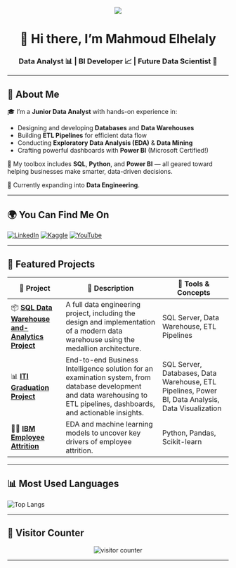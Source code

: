 <!-- Banner -->
<p align="center">
  <img src="
      https://capsule-render.vercel.app/api?type=waving&color=0E76A8&height=200&section=header&text=Mahmoud%20Elhelaly&fontSize=40&fontColor=ffffff
"/>
</p>

<h1 align="center">👋 Hi there, I’m Mahmoud Elhelaly</h1>
<h3 align="center">Data Analyst 📊 | BI Developer 📈 | Future Data Scientist 🤖</h3>

---

## 💫 About Me

🎓 I’m a **Junior Data Analyst** with hands-on experience in:

- Designing and developing **Databases** and **Data Warehouses**
- Building **ETL Pipelines** for efficient data flow
- Conducting **Exploratory Data Analysis (EDA)** & **Data Mining**
- Crafting powerful dashboards with **Power BI** (Microsoft Certified!)

🧰 My toolbox includes **SQL**, **Python**, and **Power BI** — all geared toward helping businesses make smarter, data-driven decisions.

🚀 Currently expanding into **Data Engineering**.

---

## 🌍 You Can Find Me On

[![LinkedIn](https://img.shields.io/badge/LinkedIn-%230077B5.svg?style=for-the-badge&logo=linkedin&logoColor=white)](https://www.linkedin.com/in/mahmoud--elhelaly/)
[![Kaggle](https://img.shields.io/badge/Kaggle-%23121011.svg?style=for-the-badge&logo=kaggle&logoColor=white)](https://www.kaggle.com/mahmoudelhelaly)
[![YouTube](https://img.shields.io/badge/YouTube-%23FF0000.svg?style=for-the-badge&logo=YouTube&logoColor=white)](https://www.youtube.com/@mahmoudelhelaly3522)

---

## 📌 Featured Projects

| 💼 Project                      | 📝 Description | 🧰 Tools & Concepts |
|---------------------------------|----------------|--------------------|
| 📦 [**SQL Data Warehouse and-Analytics Project**](https://github.com/MGmahmoud/SQL-Data-Warehouse-Project) | A full data engineering project, including the design and implementation of a modern data warehouse using the medallion architecture. | SQL Server, Data Warehouse, ETL Pipelines |
| 📊 [**ITI Graduation Project**](https://github.com/MGmahmoud/ITI-Graduation-Project) | End-to-end Business Intelligence solution for an examination system, from database development and data warehousing to ETL pipelines, dashboards, and actionable insights. | SQL Server, Databases, Data Warehouse, ETL Pipelines, Power BI, Data Analysis, Data Visualization |
| 👩‍💼 [**IBM Employee Attrition**](https://github.com/MGmahmoud/Data-Analysis-Visualization-Projects/tree/main/Python/01-IBM-Employee-Attrition-EDA) | EDA and machine learning models to uncover key drivers of employee attrition. | Python, Pandas, Scikit-learn |

---

## 📊 Most Used Languages

![Top Langs](https://github-readme-stats.vercel.app/api/top-langs/?username=MGmahmoud&theme=dark&hide_border=false&layout=compact)

---

## 👣 Visitor Counter

<p align="center">
  <img src="https://profile-counter.glitch.me/MGmahmoud/count.svg" alt="visitor counter"/>
</p>

---
